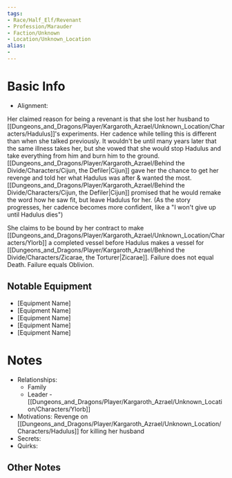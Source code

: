 ```yaml
---
tags:
- Race/Half_Elf/Revenant
- Profession/Marauder
- Faction/Unknown
- Location/Unknown_Location
alias:
- 
---
```

# Basic Info
- Alignment: 

Her claimed reason for being a revenant is that she lost her husband to [[Dungeons_and_Dragons/Player/Kargaroth_Azrael/Unknown_Location/Characters/Hadulus]]'s experiments. Her cadence while telling this is different than when she talked previously. It wouldn't be until many years later that the same illness takes her, but she vowed that she would stop Hadulus and take everything from him and burn him to the ground. [[Dungeons_and_Dragons/Player/Kargaroth_Azrael/Behind the Divide/Characters/Cijun, the Defiler|Cijun]] gave her the chance to get her revenge and told her what Hadulus was after & wanted the most. [[Dungeons_and_Dragons/Player/Kargaroth_Azrael/Behind the Divide/Characters/Cijun, the Defiler|Cijun]] promised that he would remake the word how he saw fit, but leave Hadulus for her. (As the story progresses, her cadence becomes more confident, like a "I won't give up until Hadulus dies")

She claims to be bound by her contract to make [[Dungeons_and_Dragons/Player/Kargaroth_Azrael/Unknown_Location/Characters/Ylorb]] a completed vessel before Hadulus makes a vessel for [[Dungeons_and_Dragons/Player/Kargaroth_Azrael/Behind the Divide/Characters/Zicarae, the Torturer|Zicarae]]. Failure does not equal Death. Failure equals Oblivion. 


## Notable Equipment
- [Equipment Name]
- [Equipment Name]
- [Equipment Name]
- [Equipment Name]
- [Equipment Name]

# Notes
- Relationships: 
	- Family
	- Leader - [[Dungeons_and_Dragons/Player/Kargaroth_Azrael/Unknown_Location/Characters/Ylorb]]
- Motivations: Revenge on [[Dungeons_and_Dragons/Player/Kargaroth_Azrael/Unknown_Location/Characters/Hadulus]] for killing her husband
- Secrets: 
- Quirks: 

## Other Notes